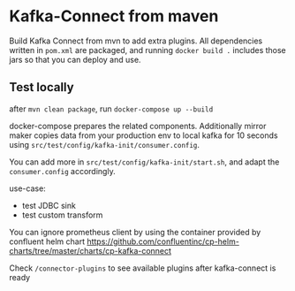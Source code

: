# Kafka-Connect from maven
Build Kafka Connect from mvn to add extra plugins. All dependencies written in `pom.xml` are packaged, and running `docker build .` includes those jars so that you can deploy and use.

## Test locally
after `mvn clean package`, run `docker-compose up --build`

docker-compose prepares the related components. Additionally mirror maker copies data from your production env to local kafka for 10 seconds using `src/test/config/kafka-init/consumer.config`.

You can add more in `src/test/config/kafka-init/start.sh`, and adapt the `consumer.config` accordingly.


use-case:
- test JDBC sink
- test custom transform

You can ignore prometheus client by using the container provided by confluent helm chart
https://github.com/confluentinc/cp-helm-charts/tree/master/charts/cp-kafka-connect


Check `/connector-plugins` to see available plugins after kafka-connect is ready
